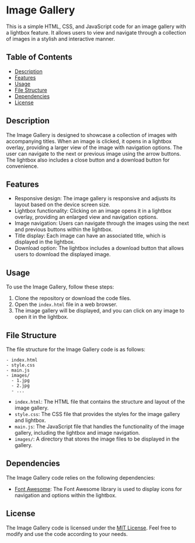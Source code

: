 # Image Gallery

This is a simple HTML, CSS, and JavaScript code for an image gallery with a lightbox feature. It allows users to view and navigate through a collection of images in a stylish and interactive manner.

## Table of Contents

- [Description](#description)
- [Features](#features)
- [Usage](#usage)
- [File Structure](#file-structure)
- [Dependencies](#dependencies)
- [License](#license)

## Description

The Image Gallery is designed to showcase a collection of images with accompanying titles. When an image is clicked, it opens in a lightbox overlay, providing a larger view of the image with navigation options. The user can navigate to the next or previous image using the arrow buttons. The lightbox also includes a close button and a download button for convenience.

## Features

- Responsive design: The image gallery is responsive and adjusts its layout based on the device screen size.
- Lightbox functionality: Clicking on an image opens it in a lightbox overlay, providing an enlarged view and navigation options.
- Image navigation: Users can navigate through the images using the next and previous buttons within the lightbox.
- Title display: Each image can have an associated title, which is displayed in the lightbox.
- Download option: The lightbox includes a download button that allows users to download the displayed image.

## Usage

To use the Image Gallery, follow these steps:

1. Clone the repository or download the code files.
2. Open the `index.html` file in a web browser.
3. The image gallery will be displayed, and you can click on any image to open it in the lightbox.

## File Structure

The file structure for the Image Gallery code is as follows:

```
- index.html
- style.css
- main.js
- images/
  - 1.jpg
  - 2.jpg
  - ...
```

- `index.html`: The HTML file that contains the structure and layout of the image gallery.
- `style.css`: The CSS file that provides the styles for the image gallery and lightbox.
- `main.js`: The JavaScript file that handles the functionality of the image gallery, including the lightbox and image navigation.
- `images/`: A directory that stores the image files to be displayed in the gallery.

## Dependencies

The Image Gallery code relies on the following dependencies:

- [Font Awesome](https://fontawesome.com/): The Font Awesome library is used to display icons for navigation and options within the lightbox.

## License

The Image Gallery code is licensed under the [MIT License](LICENSE). Feel free to modify and use the code according to your needs.
